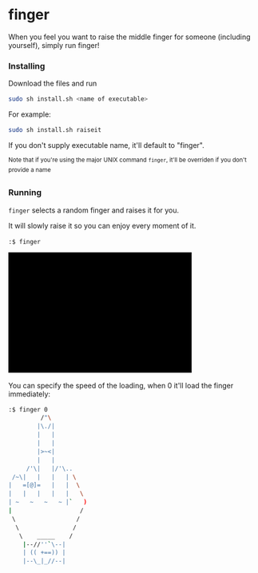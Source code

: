 # finger

When you feel you want to raise the middle finger for someone (including yourself), simply run finger!


### Installing

Download the files and run

```bash
sudo sh install.sh <name of executable>
```

For example:

```bash
sudo sh install.sh raiseit
```

If you don't supply executable name, it'll default to "finger".

<sup>Note that if you're using the major UNIX command `finger`, it'll be overriden if you don't provide a name</sup>

### Running

`finger` selects a random finger and raises it for you.

It will slowly raise it so you can enjoy every moment of it.

`:$ finger`


![FINGER](/imgs/finger.gif)

You can specify the speed of the loading, when 0 it'll load the finger immediately:

```bash
:$ finger 0
         /"\
        |\./|
        |   |
        |   |
        |>~<|
        |   |
     /'\|   |/'\..
 /~\|   |   |   | \
|   =[@]=   |   |  \
|   |   |   |   |   \
| ~   ~   ~   ~ |`   )
|                   /
 \                 /
  \               /
   \    _____    /
    |--//''`\--|
    | (( +==)) |
    |--\_|_//--|

```
